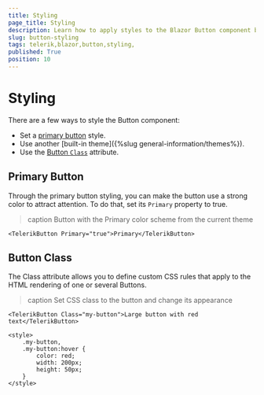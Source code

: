 ```yaml
---
title: Styling
page_title: Styling
description: Learn how to apply styles to the Blazor Button component by Telerik UI.
slug: button-styling
tags: telerik,blazor,button,styling,
published: True
position: 10
---
```


# Styling

There are a few ways to style the Button component:

* Set a [primary button](#primary-button) style.
* Use another [built-in theme]({%slug general-information/themes%}).
* Use the [Button `Class`](#button-class) attribute.

## Primary Button

Through the primary button styling, you can make the button use a strong color to attract attention. To do that, set its `Primary` property to true.

>caption Button with the Primary color scheme from the current theme

````CSHTML
<TelerikButton Primary="true">Primary</TelerikButton>
````

## Button Class

The Class attribute allows you to define custom CSS rules that apply to the HTML rendering of one or several Buttons.

>caption Set CSS class to the button and change its appearance

````CSHTML
<TelerikButton Class="my-button">Large button with red text</TelerikButton>

<style>
    .my-button,
    .my-button:hover {
        color: red;
        width: 200px;
        height: 50px;
    }
</style>
````
